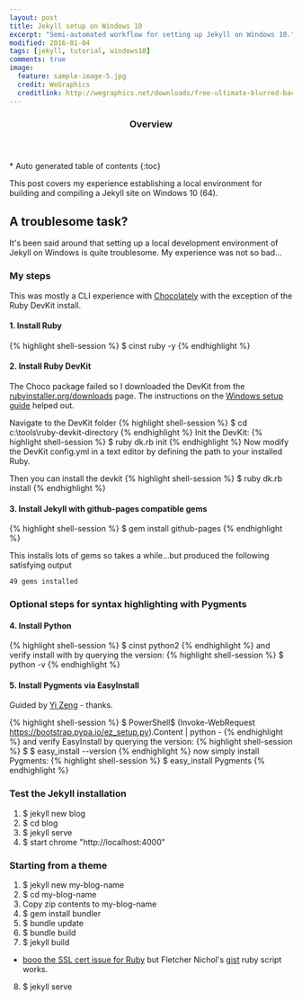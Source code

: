 ```yaml
---
layout: post
title: Jekyll setup on Windows 10
excerpt: "Semi-automated workflow for setting up Jekyll on Windows 10."
modified: 2016-01-04
tags: [jekyll, tutorial, windows10]
comments: true
image:
  feature: sample-image-5.jpg
  credit: WeGraphics
  creditlink: http://wegraphics.net/downloads/free-ultimate-blurred-background-pack/
---
```


<section id="table-of-contents" class="toc">
  <header>
    <h3>Overview</h3>
  </header>
<div id="drawer" markdown="1">
*  Auto generated table of contents
{:toc}
</div>
</section><!-- /#table-of-contents -->


This post covers my experience establishing a local environment for building and compiling a Jekyll site on Windows 10 (64).

## A troublesome task?
It's been said around that setting up a local development environment of Jekyll on Windows is quite troublesome.  My experience was not so bad...

### My steps
This was mostly a CLI experience with [Chocolately](https://chocolatey.org/) with the exception of the Ruby DevKit install.

#### 1. Install Ruby
{% highlight shell-session %}
$ cinst ruby -y
{% endhighlight %}

#### 2. Install Ruby DevKit
The Choco package failed so I downloaded the DevKit from the [rubyinstaller.org/downloads](http://rubyinstaller.org/downloads/) page.  The instructions on the [Windows setup guide](http://jekyll-windows.juthilo.com/) helped out.

Navigate to the DevKit folder
{% highlight shell-session %}
  $ cd c:\tools\ruby-devkit-directory
{% endhighlight %}
Init the DevKit:
{% highlight shell-session %}
$ ruby dk.rb init
{% endhighlight %}
Now modify the DevKit config.yml in a text editor by defining the path to your installed Ruby.

Then you can install the devkit
{% highlight shell-session %}
  $ ruby dk.rb install
{% endhighlight %}

#### 3. Install Jekyll with github-pages compatible gems
{% highlight shell-session %}
  $ gem install github-pages
{% endhighlight %}

This installs lots of gems so takes a while...but produced the following satisfying output

`
49 gems installed
`

### Optional steps for syntax highlighting with Pygments

#### 4. Install Python
{% highlight shell-session %}
 $ cinst python2
{% endhighlight %}
and verify install with by querying the version:
{% highlight shell-session %}
  $ python -v
{% endhighlight %}

#### 5. Install Pygments via EasyInstall
Guided by [Yi Zeng](http://yizeng.me/2013/05/10/setup-jekyll-on-windows/) - thanks.

{% highlight shell-session %}
  $ PowerShell$ (Invoke-WebRequest https://bootstrap.pypa.io/ez_setup.py).Content | python -
{% endhighlight %}
and verify EasyInstall by querying the version:
{% highlight shell-session %}
  $ $ easy_install --version
{% endhighlight %}
now simply install Pygments:
{% highlight shell-session %}
 $ easy_install Pygments
{% endhighlight %}

### Test the Jekyll installation

1. $ jekyll new blog
2. $ cd blog
3. $ jekyll serve
4. $ start chrome "http://localhost:4000"

### Starting from a theme

1. $ jekyll new my-blog-name
2. $ cd my-blog-name
3. Copy zip contents to my-blog-name
4. $ gem install bundler
5. $ bundle update
6. $ bundle build
7. $ jekyll build
  * [booo the SSL cert issue for Ruby](http://stackoverflow.com/a/7536952) but Fletcher Nichol's [gist](https://gist.github.com/fnichol/867550) ruby script works.
8. $ jekyll serve
